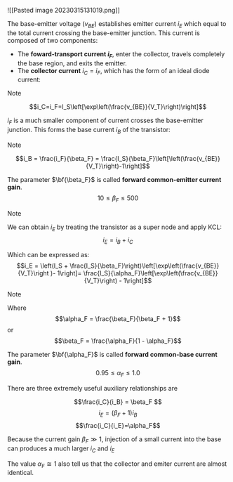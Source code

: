 ![[Pasted image 20230315131019.png]]

The base-emitter voltage ($v_{BE}$) establishes emitter current $i_E$ which equal to the total current crossing the base-emitter junction.  This current is composed of two components:
- The **foward-transport current $i_F$**, enter the collector, travels completely the base region, and exits the emitter.
- The **collector current** $i_C = i_F$, which has the form of an ideal diode current:

>[!note] 
>$$i_C=i_F=I_S\left[\exp\left(\frac{v_{BE}}{V_T}\right)\right]$$

$i_F$ is a much smaller component of current crosses the base-emitter junction. This forms the base current $i_B$ of the transistor:

>[!note]
>$$i_B = \frac{i_F}{\beta_F} = \frac{I_S}{\beta_F}\left[\left(\frac{v_{BE}}{V_T}\right)-1\right]$$

The parameter $\bf{\beta_F}$  is called **forward common-emitter current gain**.
$$10 \leq \beta_F\leq500$$

>[!note]
>We can obtain $i_E$ by treating the transistor as a super node and apply KCL:
>$$i_E = i_B + i_C$$

Which can be expressed as:
$$i_E = \left(I_S + \frac{I_S}{\beta_F}\right)\left[\exp\left(\frac{v_{BE}}{V_T}\right )- 1\right]= \frac{I_S}{\alpha_F}\left[\exp\left(\frac{v_{BE}}{V_T}\right) - 1\right]$$

>[!note]
>Where
>$$\alpha_F = \frac{\beta_F}{\beta_F + 1}$$
>or 
>$$\beta_F = \frac{\alpha_F}{1 - \alpha_F}$$

The parameter $\bf{\alpha_F}$ is called **forward common-base current gain**.
$$0.95 \leq \alpha_F\leq1.0$$

There are three extremely useful auxiliary relationships are

$$\frac{i_C}{i_B} = \beta_F $$
$$i_E=(\beta_F+1) i_B $$
$$\frac{i_C}{i_E}=\alpha_F$$

Because the current gain $\beta_F \gg  1$, injection of a small current into the base can produces a much larger $i_C$ and $i_E$

The value $\alpha_F \cong 1$ also tell us that the collector and emiter current are almost identical.